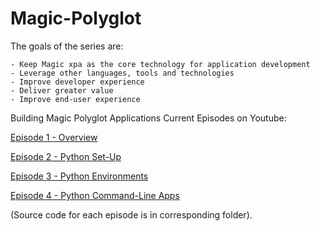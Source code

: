 # Magic-Polyglot

The goals of the series are:

```
- Keep Magic xpa as the core technology for application development
- Leverage other languages, tools and technologies
- Improve developer experience
- Deliver greater value
- Improve end-user experience
```

Building Magic Polyglot Applications
Current Episodes on Youtube:

<a href="https://www.youtube.com/watch?v=XVz2ci__uF8" target="_blank">Episode 1 - Overview</a>

<a href="https://www.youtube.com/watch?v=YOfJfb8A0ic" target="_blank">Episode 2 - Python Set-Up</a>

<a href="https://www.youtube.com/watch?v=GEW5dZc__IU" target="_blank">Episode 3 - Python Environments</a>

<a href="https://www.youtube.com/watch?v=GgtgK-sT1ck" target="_blank">Episode 4 - Python Command-Line Apps</a>

(Source code for each episode is in corresponding folder).
